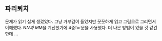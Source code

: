 ## 파리퇴치

문제가 읽기 싫게 생겼었다. 그냥 거부감이 들었지만 꿋꿋하게 읽고 그림으로 그리면서 이해했다. N*N과 M*M을 계산했기에 4중for문을 사용했다. 더 나은 방법이 있을 것 같긴 한데 ...